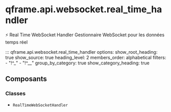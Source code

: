 # qframe.api.websocket.real_time_handler


⚡ Real Time WebSocket Handler
Gestionnaire WebSocket pour les données temps réel


::: qframe.api.websocket.real_time_handler
    options:
      show_root_heading: true
      show_source: true
      heading_level: 2
      members_order: alphabetical
      filters:
        - "!^_"
        - "!^__"
      group_by_category: true
      show_category_heading: true

## Composants

### Classes

- `RealTimeWebSocketHandler`

